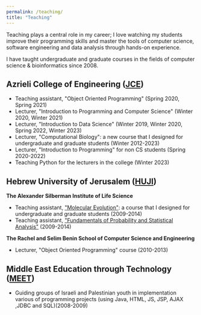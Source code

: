 ```yaml
---
permalink: /teaching/
title: "Teaching"
---
```


Teaching plays a central role in my career; I love watching my students improve their
programming skills and master the tools of computer science, software engineering and data analysis through hands-on
experience.

I have taught undergraduate and graduate courses in the fields of computer science & bioinformatics since 2008.


## Azrieli College of Engineering ([JCE](https://www.jce.ac.il/en/))
  * Teaching assistant, "Object Oriented Programming" (Spring 2020, Spring 2021)
  * Lecturer, "Introduction to Programming and Computer Science" (Winter 2020, Winter 2021)
  * Lecturer, "Introduction to Data Science" (Winter 2019, Winter 2020, Spring 2022, Winter 2023)
  * Lecturer, "Computational Biology": a new course that I designed for undergraduate and graduate students (Winter 2012-2023)
  * Lecturer, "Introduction to Programming" for non CS students (Spring 2020-2022)
  * Teaching Python for the lecturers in the college (Winter 2023)


## Hebrew University of Jerusalem ([HUJI](https://en.huji.ac.il/))
**The Alexander Silberman Institute of Life Science**
 * Teaching assistant, ["Molecular Evolution"](https://shnaton.huji.ac.il/index.php/Simple/88852/2011/): a course that I designed for undergraduate and graduate students (2009-2014)
 * Teaching assistant, ["Fundamentals of Probability and Statistical Analysis"](https://shnaton.huji.ac.il/index.php/Simple/72301/2011/) (2009-2014)
 
**The Rachel and Selim Benin School of Computer Science and Engineering**
 * Lecturer, "Object Oriented Programming" course (2010-2013)


## Middle East Education through Technology ([MEET](https://www.meet.mit.edu/))
 * Guiding groups of Israeli and Palestinian youth in implementation various of programming projects (using Java, HTML, JS, JSP, AJAX ,JDBC and SQL)(2008-2009)
